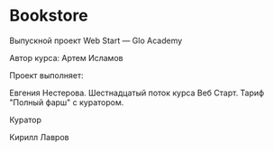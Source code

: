 # Bookstore

Выпускной проект Web Start — Glo Academy

Автор курса: Артем Исламов

Проект выполняет:

Евгения Нестерова. Шестнадцатый поток курса Веб Старт. Тариф "Полный фарш" с куратором.

Куратор

Кирилл Лавров
